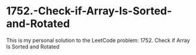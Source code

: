 # 1752.-Check-if-Array-Is-Sorted-and-Rotated
This is my personal solution to the LeetCode problem: 1752. Check if Array Is Sorted and Rotated
